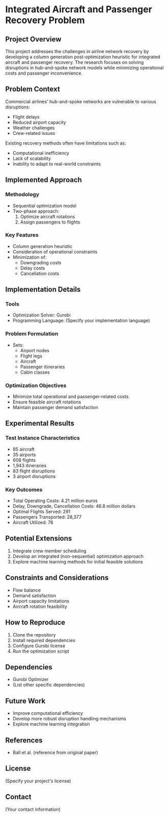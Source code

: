 # Integrated Aircraft and Passenger Recovery Problem

## Project Overview

This project addresses the challenges in airline network recovery by developing a column generation post-optimization heuristic for integrated aircraft and passenger recovery. The research focuses on solving disruptions in hub-and-spoke network models while minimizing operational costs and passenger inconvenience.

## Problem Context

Commercial airlines' hub-and-spoke networks are vulnerable to various disruptions:
- Flight delays
- Reduced airport capacity
- Weather challenges
- Crew-related issues

Existing recovery methods often have limitations such as:
- Computational inefficiency
- Lack of scalability
- Inability to adapt to real-world constraints

## Implemented Approach

### Methodology
- Sequential optimization model
- Two-phase approach:
  1. Optimize aircraft rotations
  2. Assign passengers to flights

### Key Features
- Column generation heuristic
- Consideration of operational constraints
- Minimization of:
  - Downgrading costs
  - Delay costs
  - Cancellation costs

## Implementation Details

### Tools
- Optimization Solver: Gurobi
- Programming Language: (Specify your implementation language)

### Problem Formulation
- Sets:
  - Airport nodes
  - Flight legs
  - Aircraft
  - Passenger itineraries
  - Cabin classes

### Optimization Objectives
- Minimize total operational and passenger-related costs
- Ensure feasible aircraft rotations
- Maintain passenger demand satisfaction

## Experimental Results

### Test Instance Characteristics
- 85 aircraft
- 35 airports
- 608 flights
- 1,943 itineraries
- 83 flight disruptions
- 3 airport disruptions

### Key Outcomes
- Total Operating Costs: 4.21 million euros
- Delay, Downgrade, Cancellation Costs: 46.8 million dollars
- Optimal Flights Served: 291
- Passengers Transported: 28,377
- Aircraft Utilized: 78

## Potential Extensions
1. Integrate crew member scheduling
2. Develop an integrated (non-sequential) optimization approach
3. Explore machine learning methods for initial feasible solutions

## Constraints and Considerations
- Flow balance
- Demand satisfaction
- Airport capacity limitations
- Aircraft rotation feasibility

## How to Reproduce
1. Clone the repository
2. Install required dependencies
3. Configure Gurobi license
4. Run the optimization script

## Dependencies
- Gurobi Optimizer
- (List other specific dependencies)

## Future Work
- Improve computational efficiency
- Develop more robust disruption handling mechanisms
- Explore machine learning integration

## References
- Ball et al. (reference from original paper)

## License
(Specify your project's license)

## Contact
(Your contact information)
